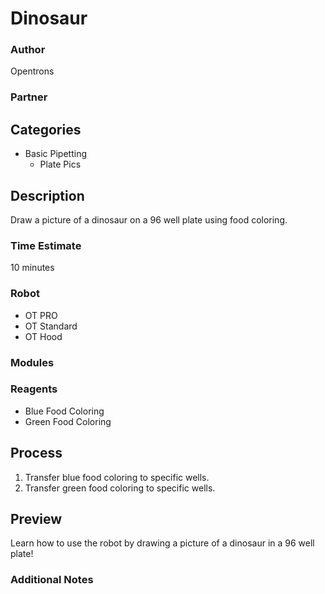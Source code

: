 # Dinosaur

### Author
Opentrons

### Partner

## Categories
* Basic Pipetting
	* Plate Pics

## Description
Draw a picture of a dinosaur on a 96 well plate using food coloring.

### Time Estimate
10 minutes

### Robot
* OT PRO 
* OT Standard
* OT Hood

### Modules

### Reagents
* Blue Food Coloring
* Green Food Coloring

## Process
1. Transfer blue food coloring to specific wells.
2. Transfer green food coloring to specific wells.


## Preview
Learn how to use the robot by drawing a picture of a dinosaur in a 96 well plate!

### Additional Notes
